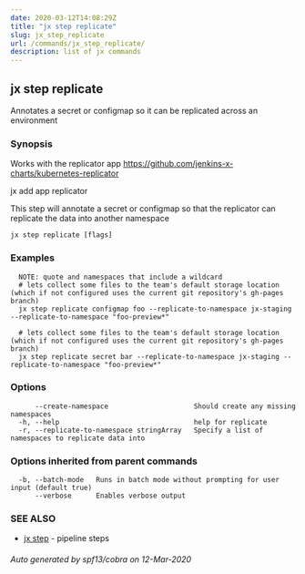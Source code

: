 ```yaml
---
date: 2020-03-12T14:08:29Z
title: "jx step replicate"
slug: jx_step_replicate
url: /commands/jx_step_replicate/
description: list of jx commands
---
```

## jx step replicate


Annotates a secret or configmap so it can be replicated across an environment


### Synopsis

Works with the replicator app https://github.com/jenkins-x-charts/kubernetes-replicator 

jx add app replicator 

This step will annotate a secret or configmap so that the replicator can replicate the data into another namespace

```
jx step replicate [flags]
```

### Examples

```
  NOTE: quote and namespaces that include a wildcard
  # lets collect some files to the team's default storage location (which if not configured uses the current git repository's gh-pages branch)
  jx step replicate configmap foo --replicate-to-namespace jx-staging --replicate-to-namespace "foo-preview*"
  
  # lets collect some files to the team's default storage location (which if not configured uses the current git repository's gh-pages branch)
  jx step replicate secret bar --replicate-to-namespace jx-staging --replicate-to-namespace "foo-preview*"
```

### Options

```
      --create-namespace                     Should create any missing namespaces
  -h, --help                                 help for replicate
  -r, --replicate-to-namespace stringArray   Specify a list of namespaces to replicate data into
```

### Options inherited from parent commands

```
  -b, --batch-mode   Runs in batch mode without prompting for user input (default true)
      --verbose      Enables verbose output
```

### SEE ALSO

* [jx step](/commands/jx_step/)	 - pipeline steps

###### Auto generated by spf13/cobra on 12-Mar-2020
